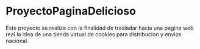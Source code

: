 # ProyectoPaginaDelicioso

Este proyecto se realiza con la finalidad de trasladar hacia una pagina web real la idea de una tienda virtual de cookies para distribucion y envios nacional.